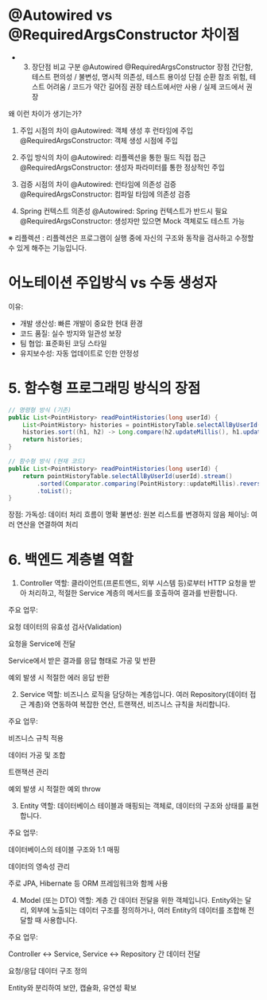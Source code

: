 # @Autowired vs @RequiredArgsConstructor 차이점
- 3. 장단점 비교
구분	@Autowired	@RequiredArgsConstructor
장점	간단함, 테스트 편의성 /	불변성, 명시적 의존성, 테스트 용이성
단점	순환 참조 위험, 테스트 어려움 /	코드가 약간 길어짐
권장	테스트에서만 사용 /	실제 코드에서 권장

왜 이런 차이가 생기는가?
1. 주입 시점의 차이
@Autowired: 객체 생성 후 런타임에 주입
@RequiredArgsConstructor: 객체 생성 시점에 주입

2. 주입 방식의 차이
@Autowired: 리플렉션을 통한 필드 직접 접근
@RequiredArgsConstructor: 생성자 파라미터를 통한 정상적인 주입

3. 검증 시점의 차이
@Autowired: 런타임에 의존성 검증
@RequiredArgsConstructor: 컴파일 타임에 의존성 검증

4. Spring 컨텍스트 의존성
@Autowired: Spring 컨텍스트가 반드시 필요
@RequiredArgsConstructor: 생성자만 있으면 Mock 객체로도 테스트 가능

※ 리플렉션 : 리플렉션은 프로그램이 실행 중에 자신의 구조와 동작을 검사하고 수정할 수 있게 해주는 기능입니다.

# 어노테이션 주입방식 vs 수동 생성자
이유:
- 개발 생산성: 빠른 개발이 중요한 현대 환경
- 코드 품질: 실수 방지와 일관성 보장
- 팀 협업: 표준화된 코딩 스타일
- 유지보수성: 자동 업데이트로 인한 안정성


# 5. 함수형 프로그래밍 방식의 장점
```java
// 명령형 방식 (기존)
public List<PointHistory> readPointHistories(long userId) {
    List<PointHistory> histories = pointHistoryTable.selectAllByUserId(userId);
    histories.sort((h1, h2) -> Long.compare(h2.updateMillis(), h1.updateMillis()));
    return histories;
}

// 함수형 방식 (현재 코드)
public List<PointHistory> readPointHistories(long userId) {
    return pointHistoryTable.selectAllByUserId(userId).stream()
        .sorted(Comparator.comparing(PointHistory::updateMillis).reversed())
        .toList();
}
```
장점:
가독성: 데이터 처리 흐름이 명확
불변성: 원본 리스트를 변경하지 않음
체이닝: 여러 연산을 연결하여 처리


# 6. 백엔드 계층별 역할
1. Controller
역할: 클라이언트(프론트엔드, 외부 시스템 등)로부터 HTTP 요청을 받아 처리하고, 적절한 Service 계층의 메서드를 호출하여 결과를 반환합니다.

주요 업무:

요청 데이터의 유효성 검사(Validation)

요청을 Service에 전달

Service에서 받은 결과를 응답 형태로 가공 및 반환

예외 발생 시 적절한 에러 응답 반환

2. Service
역할: 비즈니스 로직을 담당하는 계층입니다. 여러 Repository(데이터 접근 계층)와 연동하여 복잡한 연산, 트랜잭션, 비즈니스 규칙을 처리합니다.

주요 업무:

비즈니스 규칙 적용

데이터 가공 및 조합

트랜잭션 관리

예외 발생 시 적절한 예외 throw

3. Entity
역할: 데이터베이스 테이블과 매핑되는 객체로, 데이터의 구조와 상태를 표현합니다.

주요 업무:

데이터베이스의 테이블 구조와 1:1 매핑

데이터의 영속성 관리

주로 JPA, Hibernate 등 ORM 프레임워크와 함께 사용

4. Model (또는 DTO)
역할: 계층 간 데이터 전달을 위한 객체입니다. Entity와는 달리, 외부에 노출되는 데이터 구조를 정의하거나, 여러 Entity의 데이터를 조합해 전달할 때 사용합니다.

주요 업무:

Controller ↔ Service, Service ↔ Repository 간 데이터 전달

요청/응답 데이터 구조 정의

Entity와 분리하여 보안, 캡슐화, 유연성 확보